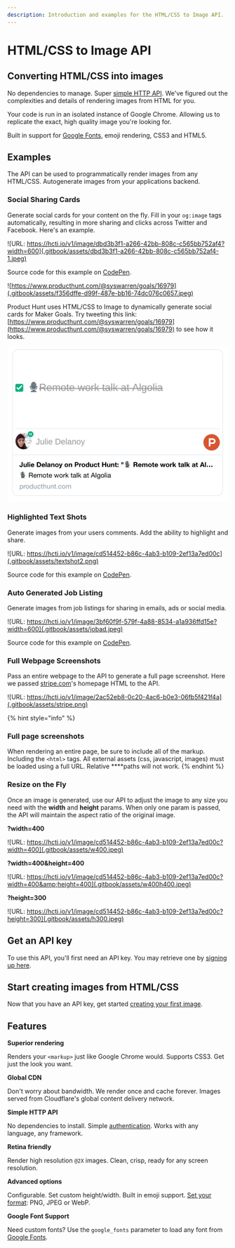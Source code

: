 ```yaml
---
description: Introduction and examples for the HTML/CSS to Image API.
---
```


# HTML/CSS to Image API

## Converting HTML/CSS into images

No dependencies to manage. Super [simple HTTP API](getting-started/creating-an-image.md). We've figured out the complexities and details of rendering images from HTML for you.

Your code is run in an isolated instance of Google Chrome. Allowing us to replicate the exact, high quality image you're looking for.

Built in support for [Google Fonts](advanced-examples/using-google-fonts.md), emoji rendering, CSS3 and HTML5.

## Examples

The API can be used to programmatically render images from any HTML/CSS. Autogenerate images from your applications backend.

### Social Sharing Cards

Generate social cards for your content on the fly. Fill in your `og:image` tags automatically, resulting in more sharing and clicks across Twitter and Facebook. Here's an example.

![URL: https://hcti.io/v1/image/dbd3b3f1-a266-42bb-808c-c565bb752af4?width=600](.gitbook/assets/dbd3b3f1-a266-42bb-808c-c565bb752af4-1.jpeg)

Source code for this example on [CodePen](https://codepen.io/mscccc/pen/eLRLQq).

![https://www.producthunt.com/@syswarren/goals/16979](.gitbook/assets/f356dffe-d99f-487e-bb16-74dc076c0657.jpeg)

  
Product Hunt uses HTML/CSS to Image to dynamically generate social cards for Maker Goals. Try tweeting this link: [https://www.producthunt.com/@syswarren/goals/16979](https://www.producthunt.com/@syswarren/goals/16979) to see how it looks.

![Twitter card preview](.gitbook/assets/image-2018-11-21-at-10.54.37-am.png)

### Highlighted Text Shots

Generate images from your users comments. Add the ability to highlight and share.

![URL: https://hcti.io/v1/image/cd514452-b86c-4ab3-b109-2ef13a7ed00c](.gitbook/assets/textshot2.png)

  
Source code for this example on [CodePen](https://codepen.io/mscccc/pen/yRzBWP).

### Auto Generated Job Listing

Generate images from job listings for sharing in emails, ads or social media.

![URL: https://hcti.io/v1/image/3bf60f9f-579f-4a88-8534-a1a936ffd15e?width=600](.gitbook/assets/jobad.jpeg)

Source code for this example on [CodePen](https://codepen.io/mscccc/pen/xyXKrj).

### Full Webpage Screenshots

Pass an entire webpage to the API to generate a full page screenshot. Here we passed [stripe.com](https://stripe.com)'s homepage HTML to the API.

![URL: https://hcti.io/v1/image/2ac52eb8-0c20-4ac6-b0e3-06fb5f421f4a](.gitbook/assets/stripe.png)

{% hint style="info" %}
### Full page screenshots

When rendering an entire page, be sure to include all of the markup. Including the `<html>` tags. All external assets \(css, javascript, images\) must be loaded using a full URL. Relative ****paths will not work.
{% endhint %}

### Resize on the Fly

Once an image is generated, use our API to adjust the image to any size you need with the **width** and **height** params. When only one param is passed, the API will maintain the aspect ratio of the original image.

**?width=400**

![URL: https://hcti.io/v1/image/cd514452-b86c-4ab3-b109-2ef13a7ed00c?width=400](.gitbook/assets/w400.jpeg)

**?width=400&height=400**

![URL: https://hcti.io/v1/image/cd514452-b86c-4ab3-b109-2ef13a7ed00c?width=400&amp;height=400](.gitbook/assets/w400h400.jpeg)

**?height=300**

![URL: https://hcti.io/v1/image/cd514452-b86c-4ab3-b109-2ef13a7ed00c?height=300](.gitbook/assets/h300.jpeg)

## Get an API key

To use this API, you'll first need an API key. You may retrieve one by [signing up here](https://htmlcsstoimage.com).

## Start creating images from HTML/CSS

Now that you have an API key, get started [creating your first image](getting-started/creating-an-image.md).

## Features

**Superior rendering**

Renders your `<markup>` just like Google Chrome would. Supports CSS3. Get just the look you want.

**Global CDN**

Don't worry about bandwidth. We render once and cache forever. Images served from Cloudflare's global content delivery network.

**Simple HTTP API**

No dependencies to install. Simple [authentication](getting-started/authentication.md). Works with any language, any framework.

**Retina friendly**

Render high resolution `@2X` images. Clean, crisp, ready for any screen resolution.

**Advanced options**

Configurable. Set custom height/width. Built in emoji support. [Set your format](getting-started/file-formats.md): PNG, JPEG or WebP.

**Google Font Support**

Need custom fonts? Use the `google_fonts` parameter to load any font from [Google Fonts](advanced-examples/using-google-fonts.md).

